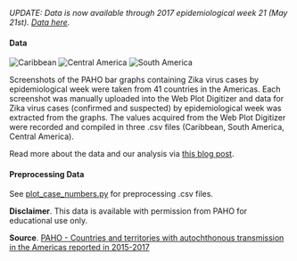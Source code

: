 *UPDATE: Data is now available through 2017 epidemiological week 21 (May 21st). [Data here](https://github.com/andersen-lab/Zika-cases-PAHO).*

#### Data

![Caribbean](https://raw.githubusercontent.com/andersen-lab/Zika-cases-PAHO/master/plots/Caribbean.png)
![Central America](https://raw.githubusercontent.com/andersen-lab/Zika-cases-PAHO/master/plots/Central_America.png)
![South America](https://raw.githubusercontent.com/andersen-lab/Zika-cases-PAHO/master/plots/South_America.png)

Screenshots of the PAHO bar graphs containing Zika virus cases by epidemiological week were taken from 41 countries in the Americas. Each screenshot was manually uploaded into the Web Plot Digitizer and data for Zika virus cases (confirmed and suspected) by epidemiological week was extracted from the graphs. The values acquired from the Web Plot Digitizer were recorded and compiled in three .csv files (Caribbean, South America, Central America).

Read more about the data and our analysis via [this blog post](http://andersen-lab.com/paho-zika-cases/).

#### Preprocessing Data

See [plot_case_numbers.py](scripts/plot_case_numbers.py) for preprocessing .csv files.

**Disclaimer**. This data is available with permission from PAHO for educational use only.

**Source**. [PAHO - Countries and territories with autochthonous transmission in the Americas reported in 2015-2017](http://www.paho.org/hq/index.php?option=com_content&view=article&id=11603:countries-territories-zika-autochthonous-transmission-americas&Itemid=41696&lang=en)
